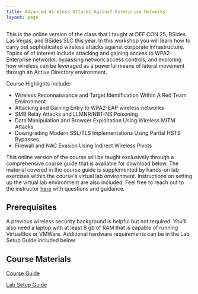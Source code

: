 ```yaml
---
title: Advanced Wireless Attacks Against Enterprise Networks
layout: page
---
```



This is the online version of the class that I taught at DEF CON 25, BSides Las Vegas, and BSides SLC this year. In this workshop you will learn how to carry out sophisticated wireless attacks against corporate infrastructure. Topics of of interest include attacking and gaining access to WPA2-Enterprise networks, bypassing network access controls, and exploring how wireless can be leveraged as a powerful means of lateral movement through an Active Directory environment.

Course Highlights include:
- Wireless Reconnaissance and Target Identification Within A Red Team Environment
- Attacking and Gaining Entry to WPA2-EAP wireless networks
- SMB Relay Attacks and LLMNR/NBT-NS Poisoning
- Data Manipulation and Browser Exploitation Using Wireless MITM Attacks
- Downgrading Modern SSL/TLS Implementations Using Partial HSTS Bypasses
- Firewall and NAC Evasion Using Indirect Wireless Pivots

This online version of the course will be taught exclusively through a comprehensive course guide that is available for download below. The material covered in the course guide is supplemented by hands-on lab exercises within the course's virtual lab environment. Instructions on setting up the virtual lab environment are also included. Feel free to reach out to the instructor [here](http://solstice.me/contact/) with questions and guidance. 

Prerequisites
--------------

A previous wireless security background is helpful but not required. You'll also need a laptop with at least 8 gb of RAM that is capable of running VirtualBox or VMWare. Additional hardware requirements can be in the Lab Setup Guide included below.

Course Materials
----------------

[Course Guide](https://media.defcon.org/DEF%20CON%2025/DEF%20CON%2025%20presentations/DEFCON-25-Gabriel-Ryan-Advanced-Wireless-Attacks-Against-Enterprise-Networks-Course-Guide.pdf)

[Lab Setup Guide](https://media.defcon.org/DEF%20CON%2025/DEF%20CON%2025%20presentations/DEFCON-25-Gabriel-Ryan-Advanced-Wireless-Attacks-Against-Enterprise-Networks-Lab-Setup-Guide.pdf)

